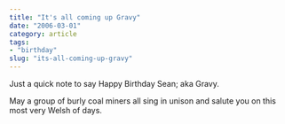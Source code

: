 ```yaml
---
title: "It's all coming up Gravy"
date: "2006-03-01"
category: article
tags:
- "birthday"
slug: "its-all-coming-up-gravy"
---
```


Just a quick note to say Happy Birthday Sean; aka Gravy.

May a group of burly coal miners all sing in unison and salute you on this most very Welsh of days.
